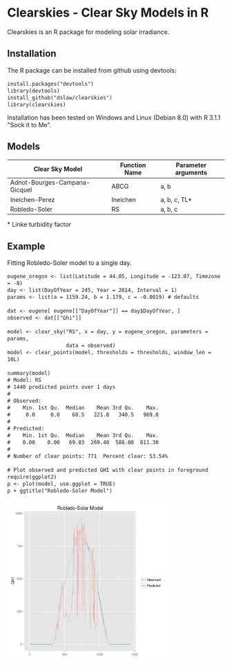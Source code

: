 # Clearskies - Clear Sky Models in R

Clearskies is an R package for modeling solar irradiance.

## Installation

The R package can be installed from github using devtools:

```
install.packages("devtools")
library(devtools)
install_github("dslaw/clearskies")
library(clearskies)
```

Installation has been tested on Windows and Linux (Debian 8.0) with R 3.1.1
"Sock it to Me".

## Models

| Clear Sky Model               | Function Name | Parameter arguments |
|-------------------------------|---------------|---------------------|
| Adnot-Bourges-Campana-Gicquel | ABCG          | a, b                |
| Ineichen-Perez                | Ineichen      | a, b, c, TL\*       |
| Robledo-Soler                 | RS            | a, b, c             |

\* Linke turbidity factor

## Example
Fitting Robledo-Soler model to a single day.

```
eugene_oregon <- list(Latitude = 44.05, Longitude = -123.07, Timezone = -8)
day <- list(DayOfYear = 245, Year = 2014, Interval = 1)
params <- list(a = 1159.24, b = 1.179, c = -0.0019) # defaults

dat <- eugene[ eugene[["DayOfYear"]] == day$DayOfYear, ]
observed <- dat[["Ghi"]]

model <- clear_sky("RS", x = day, y = eugene_oregon, parameters = params,
                   data = observed)
model <- clear_points(model, thresholds = thresholds, window_len = 10L)

summary(model)
# Model: RS
# 1440 predicted points over 1 days
#
# Observed:
#    Min. 1st Qu.  Median    Mean 3rd Qu.    Max.
#     0.0     0.0    68.5   221.8   340.5   969.0
#
# Predicted:
#    Min. 1st Qu.  Median    Mean 3rd Qu.    Max.
#    0.00    0.00   69.83  269.40  588.00  811.30
#
# Number of clear points: 771  Percent clear: 53.54%

# Plot observed and predicted GHI with clear points in foreground
require(ggplot2)
p <- plot(model, use.ggplot = TRUE)
p + ggtitle("Robledo-Soler Model")
```
<img src="https://github.com/dslaw/clearskies/blob/update_readme/figs/example.png" width="75%" height="75%">

